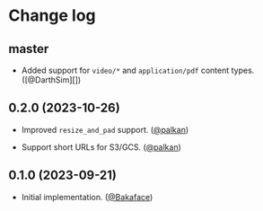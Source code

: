 # Change log

## master

- Added support for `video/*` and `application/pdf` content types. ([@DarthSim][])

## 0.2.0 (2023-10-26)

- Improved `resize_and_pad` support. ([@palkan][])

- Support short URLs for S3/GCS. ([@palkan][])

## 0.1.0 (2023-09-21)

- Initial implementation. ([@Bakaface][])

[@palkan]: https://github.com/palkan
[@Bakaface]: https://github.com/Bakaface
